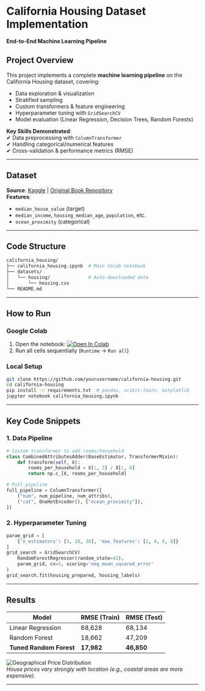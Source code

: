 
# **California Housing Dataset Implementation**  
**End-to-End Machine Learning Pipeline**  

## **Project Overview**  
This project implements a complete **machine learning pipeline** on the California Housing dataset, covering:  
- Data exploration & visualization  
- Stratified sampling  
- Custom transformers & feature engineering  
- Hyperparameter tuning with `GridSearchCV`  
- Model evaluation (Linear Regression, Decision Trees, Random Forests)  

**Key Skills Demonstrated**:  
✔ Data preprocessing with `ColumnTransformer`  
✔ Handling categorical/numerical features  
✔ Cross-validation & performance metrics (RMSE)  

---

## **Dataset**  
**Source**: [Kaggle](https://www.kaggle.com/datasets/camnugent/california-housing-prices) | [Original Book Repository](https://github.com/ageron/handson-ml2)  
**Features**:  
- `median_house_value` (target)  
- `median_income`, `housing_median_age`, `population`, etc.  
- `ocean_proximity` (categorical)  

---

## **Code Structure**  
```bash
california_housing/
├── california_housing.ipynb  # Main Colab notebook
├── datasets/
│   └── housing/              # Auto-downloaded data
│       └── housing.csv
└── README.md
```

---

## **How to Run**  
### **Google Colab**  
1. Open the notebook: [![Open In Colab](https://colab.research.google.com/assets/colab-badge.svg)](https://colab.research.google.com/github/yourusername/repo/blob/main/california_housing.ipynb)  
2. Run all cells sequentially (`Runtime` → `Run all`)  

### **Local Setup**  
```bash
git clone https://github.com/yourusername/california-housing.git
cd california-housing
pip install -r requirements.txt  # pandas, scikit-learn, matplotlib
jupyter notebook california_housing.ipynb
```

---

## **Key Code Snippets**  
### **1. Data Pipeline**  
```python
# Custom transformer to add rooms/household
class CombinedAttributesAdder(BaseEstimator, TransformerMixin):
    def transform(self, X):
        rooms_per_household = X[:, 3] / X[:, 6]
        return np.c_[X, rooms_per_household]

# Full pipeline
full_pipeline = ColumnTransformer([
    ("num", num_pipeline, num_attribs),
    ("cat", OneHotEncoder(), ["ocean_proximity"]),
])
```

### **2. Hyperparameter Tuning**  
```python
param_grid = [
    {'n_estimators': [3, 10, 30], 'max_features': [2, 4, 6, 8]}
]
grid_search = GridSearchCV(
    RandomForestRegressor(random_state=42),
    param_grid, cv=5, scoring='neg_mean_squared_error'
)
grid_search.fit(housing_prepared, housing_labels)
```

---

## **Results**  
| Model               | RMSE (Train) | RMSE (Test) |
|---------------------|-------------|-------------|
| Linear Regression   | 68,628      | 68,134      |
| Random Forest       | 18,662      | 47,209      |
| **Tuned Random Forest** | **17,982** | **46,850**  |

![Geographical Price Distribution](https://i.imgur.com/example_scatter.png)  
*House prices vary strongly with location (e.g., coastal areas are more expensive).*

---


